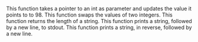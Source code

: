 This function takes a pointer to an int as parameter and updates the value it points to to 98.
This function swaps the values of two integers.
This function  returns the length of a string.
This function  prints a string, followed by a new line, to stdout.
This function  prints a string, in reverse, followed by a new line.
